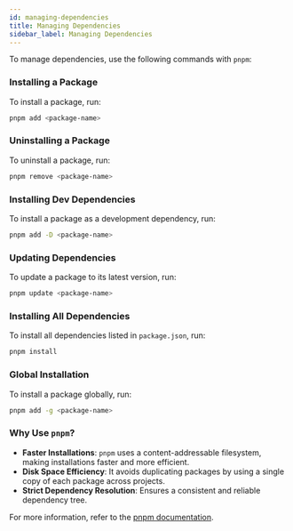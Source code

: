 ```yaml
---
id: managing-dependencies
title: Managing Dependencies
sidebar_label: Managing Dependencies
---
```


To manage dependencies, use the following commands with `pnpm`:

### Installing a Package

To install a package, run:

```bash
pnpm add <package-name>
```

### Uninstalling a Package

To uninstall a package, run:

```bash
pnpm remove <package-name>
```

### Installing Dev Dependencies

To install a package as a development dependency, run:

```bash
pnpm add -D <package-name>
```

### Updating Dependencies

To update a package to its latest version, run:

```bash
pnpm update <package-name>
```

### Installing All Dependencies

To install all dependencies listed in `package.json`, run:

```bash
pnpm install
```

### Global Installation

To install a package globally, run:

```bash
pnpm add -g <package-name>
```

### Why Use `pnpm`?

- **Faster Installations**: `pnpm` uses a content-addressable filesystem, making installations faster and more efficient.
- **Disk Space Efficiency**: It avoids duplicating packages by using a single copy of each package across projects.
- **Strict Dependency Resolution**: Ensures a consistent and reliable dependency tree.

For more information, refer to the [pnpm documentation](https://pnpm.io/).
